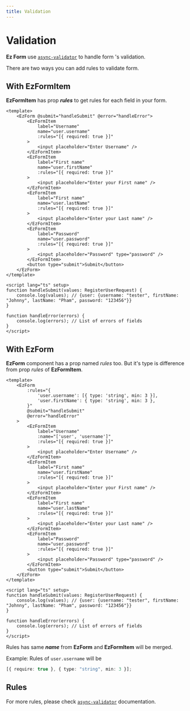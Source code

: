```yaml
---
title: Validation
---
```


# Validation

**Ez Form** use [`async-validator`](https://www.npmjs.com/package/async-validator) to handle form 's validation.

There are two ways you can add rules to validate form.

## With EzFormItem

**EzFormItem** has prop **_rules_** to get rules for each field in your form.

```vue
<template>
	<EzForm @submit="handleSubmit" @error="handleError">
		<EzFormItem
			label="Username"
			name="user.username"
			:rules="[{ required: true }]"
		>
			<input placeholder="Enter Username" />
		</EzFormItem>
		<EzFormItem
			label="First name"
			name="user.firstName"
			:rules="[{ required: true }]"
		>
			<input placeholder="Enter your First name" />
		</EzFormItem>
		<EzFormItem
			label="First name"
			name="user.lastName"
			:rules="[{ required: true }]"
		>
			<input placeholder="Enter your Last name" />
		</EzFormItem>
		<EzFormItem
			label="Password"
			name="user.password"
			:rules="[{ required: true }]"
		>
			<input placeholder="Password" type="password" />
		</EzFormItem>
		<button type="submit">Submit</button>
	</EzForm>
</template>

<script lang="ts" setup>
function handleSubmit(values: RegisterUserRequest) {
	console.log(values); // {user: {username: "tester", firstName: "Johnny", lastName: "Pham", password: "123456"}}
}

function handleError(errors) {
	console.log(errors); // List of errors of fields
}
</script>
```

## With EzForm

**EzForm** component has a prop named _rules_ too. But it's type is difference from prop _rules_ of **EzFormItem**.

```vue
<template>
	<EzForm
		:rules="{
			'user.username': [{ type: 'string', min: 3 }],
			'user.firstName': { type: 'string', min: 3 },
		}"
		@submit="handleSubmit"
		@error="handleError"
	>
		<EzFormItem
			label="Username"
			:name="['user', 'username']"
			:rules="[{ required: true }]"
		>
			<input placeholder="Enter Username" />
		</EzFormItem>
		<EzFormItem
			label="First name"
			name="user.firstName"
			:rules="[{ required: true }]"
		>
			<input placeholder="Enter your First name" />
		</EzFormItem>
		<EzFormItem
			label="First name"
			name="user.lastName"
			:rules="[{ required: true }]"
		>
			<input placeholder="Enter your Last name" />
		</EzFormItem>
		<EzFormItem
			label="Password"
			name="user.password"
			:rules="[{ required: true }]"
		>
			<input placeholder="Password" type="password" />
		</EzFormItem>
		<button type="submit">Submit</button>
	</EzForm>
</template>

<script lang="ts" setup>
function handleSubmit(values: RegisterUserRequest) {
	console.log(values); // {user: {username: "tester", firstName: "Johnny", lastName: "Pham", password: "123456"}}
}

function handleError(errors) {
	console.log(errors); // List of errors of fields
}
</script>
```

Rules has same **_name_** from **EzForm** and **EzFormItem** will be merged.

Example: Rules of `user.username` will be

```ts
[{ require: true }, { type: "string", min: 3 }];
```

## Rules

For more rules, please check [`async-validator`](https://github.com/yiminghe/async-validator#type) documentation.
